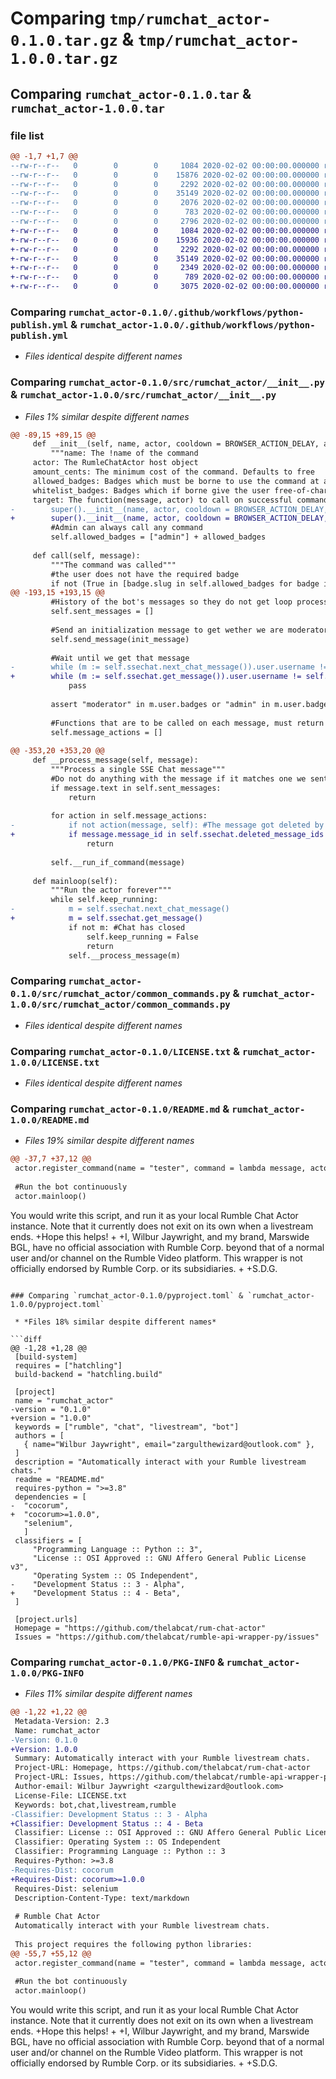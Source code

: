 # Comparing `tmp/rumchat_actor-0.1.0.tar.gz` & `tmp/rumchat_actor-1.0.0.tar.gz`

## Comparing `rumchat_actor-0.1.0.tar` & `rumchat_actor-1.0.0.tar`

### file list

```diff
@@ -1,7 +1,7 @@
--rw-r--r--   0        0        0     1084 2020-02-02 00:00:00.000000 rumchat_actor-0.1.0/.github/workflows/python-publish.yml
--rw-r--r--   0        0        0    15876 2020-02-02 00:00:00.000000 rumchat_actor-0.1.0/src/rumchat_actor/__init__.py
--rw-r--r--   0        0        0     2292 2020-02-02 00:00:00.000000 rumchat_actor-0.1.0/src/rumchat_actor/common_commands.py
--rw-r--r--   0        0        0    35149 2020-02-02 00:00:00.000000 rumchat_actor-0.1.0/LICENSE.txt
--rw-r--r--   0        0        0     2076 2020-02-02 00:00:00.000000 rumchat_actor-0.1.0/README.md
--rw-r--r--   0        0        0      783 2020-02-02 00:00:00.000000 rumchat_actor-0.1.0/pyproject.toml
--rw-r--r--   0        0        0     2796 2020-02-02 00:00:00.000000 rumchat_actor-0.1.0/PKG-INFO
+-rw-r--r--   0        0        0     1084 2020-02-02 00:00:00.000000 rumchat_actor-1.0.0/.github/workflows/python-publish.yml
+-rw-r--r--   0        0        0    15936 2020-02-02 00:00:00.000000 rumchat_actor-1.0.0/src/rumchat_actor/__init__.py
+-rw-r--r--   0        0        0     2292 2020-02-02 00:00:00.000000 rumchat_actor-1.0.0/src/rumchat_actor/common_commands.py
+-rw-r--r--   0        0        0    35149 2020-02-02 00:00:00.000000 rumchat_actor-1.0.0/LICENSE.txt
+-rw-r--r--   0        0        0     2349 2020-02-02 00:00:00.000000 rumchat_actor-1.0.0/README.md
+-rw-r--r--   0        0        0      789 2020-02-02 00:00:00.000000 rumchat_actor-1.0.0/pyproject.toml
+-rw-r--r--   0        0        0     3075 2020-02-02 00:00:00.000000 rumchat_actor-1.0.0/PKG-INFO
```

### Comparing `rumchat_actor-0.1.0/.github/workflows/python-publish.yml` & `rumchat_actor-1.0.0/.github/workflows/python-publish.yml`

 * *Files identical despite different names*

### Comparing `rumchat_actor-0.1.0/src/rumchat_actor/__init__.py` & `rumchat_actor-1.0.0/src/rumchat_actor/__init__.py`

 * *Files 1% similar despite different names*

```diff
@@ -89,15 +89,15 @@
     def __init__(self, name, actor, cooldown = BROWSER_ACTION_DELAY, amount_cents = 0, allowed_badges = ["subscriber"], whitelist_badges = ["moderator"], target = None):
         """name: The !name of the command
     actor: The RumleChatActor host object
     amount_cents: The minimum cost of the command. Defaults to free
     allowed_badges: Badges which must be borne to use the command at all
     whitelist_badges: Badges which if borne give the user free-of-charge command access
     target: The function(message, actor) to call on successful command usage. Defaults to self.run"""
-        super().__init__(name, actor, cooldown = BROWSER_ACTION_DELAY, amount_cents = 0, whitelist_badges = ["moderator"], target = None)
+        super().__init__(name, actor, cooldown = BROWSER_ACTION_DELAY, amount_cents = 0, whitelist_badges = ["moderator"], target = target)
         #Admin can always call any command
         self.allowed_badges = ["admin"] + allowed_badges
 
     def call(self, message):
         """The command was called"""
         #the user does not have the required badge
         if not (True in [badge.slug in self.allowed_badges for badge in message.user.badges]):
@@ -193,15 +193,15 @@
         #History of the bot's messages so they do not get loop processed
         self.sent_messages = []
 
         #Send an initialization message to get wether we are moderator or not
         self.send_message(init_message)
 
         #Wait until we get that message
-        while (m := self.ssechat.next_chat_message()).user.username != self.username:
+        while (m := self.ssechat.get_message()).user.username != self.username:
             pass
 
         assert "moderator" in m.user.badges or "admin" in m.user.badges, "Actor cannot function without being a moderator"
 
         #Functions that are to be called on each message, must return False if the message was deleted
         self.message_actions = []
 
@@ -353,20 +353,20 @@
     def __process_message(self, message):
         """Process a single SSE Chat message"""
         #Do not do anything with the message if it matches one we sent before
         if message.text in self.sent_messages:
             return
 
         for action in self.message_actions:
-            if not action(message, self): #The message got deleted by an action
+            if message.message_id in self.ssechat.deleted_message_ids or not action(message, self): #The message got deleted, possibly by this action
                 return
 
         self.__run_if_command(message)
 
     def mainloop(self):
         """Run the actor forever"""
         while self.keep_running:
-            m = self.ssechat.next_chat_message()
+            m = self.ssechat.get_message()
             if not m: #Chat has closed
                 self.keep_running = False
                 return
             self.__process_message(m)
```

### Comparing `rumchat_actor-0.1.0/src/rumchat_actor/common_commands.py` & `rumchat_actor-1.0.0/src/rumchat_actor/common_commands.py`

 * *Files identical despite different names*

### Comparing `rumchat_actor-0.1.0/LICENSE.txt` & `rumchat_actor-1.0.0/LICENSE.txt`

 * *Files identical despite different names*

### Comparing `rumchat_actor-0.1.0/README.md` & `rumchat_actor-1.0.0/README.md`

 * *Files 19% similar despite different names*

```diff
@@ -37,7 +37,12 @@
 actor.register_command(name = "tester", command = lambda message, actor: print(f"Test command run by {message.user.username}"))
 
 #Run the bot continuously
 actor.mainloop()
 ```
 
 You would write this script, and run it as your local Rumble Chat Actor instance. Note that it currently does not exit on its own when a livestream ends.
+Hope this helps!
+
+I, Wilbur Jaywright, and my brand, Marswide BGL, have no official association with Rumble Corp. beyond that of a normal user and/or channel on the Rumble Video platform. This wrapper is not officially endorsed by Rumble Corp. or its subsidiaries.
+
+S.D.G.
```

### Comparing `rumchat_actor-0.1.0/pyproject.toml` & `rumchat_actor-1.0.0/pyproject.toml`

 * *Files 18% similar despite different names*

```diff
@@ -1,28 +1,28 @@
 [build-system]
 requires = ["hatchling"]
 build-backend = "hatchling.build"
 
 [project]
 name = "rumchat_actor"
-version = "0.1.0"
+version = "1.0.0"
 keywords = ["rumble", "chat", "livestream", "bot"]
 authors = [
   { name="Wilbur Jaywright", email="zargulthewizard@outlook.com" },
 ]
 description = "Automatically interact with your Rumble livestream chats."
 readme = "README.md"
 requires-python = ">=3.8"
 dependencies = [
-  "cocorum",
+  "cocorum>=1.0.0",
   "selenium",
   ]
 classifiers = [
     "Programming Language :: Python :: 3",
     "License :: OSI Approved :: GNU Affero General Public License v3",
     "Operating System :: OS Independent",
-    "Development Status :: 3 - Alpha",
+    "Development Status :: 4 - Beta",
 ]
 
 [project.urls]
 Homepage = "https://github.com/thelabcat/rum-chat-actor"
 Issues = "https://github.com/thelabcat/rumble-api-wrapper-py/issues"
```

### Comparing `rumchat_actor-0.1.0/PKG-INFO` & `rumchat_actor-1.0.0/PKG-INFO`

 * *Files 11% similar despite different names*

```diff
@@ -1,22 +1,22 @@
 Metadata-Version: 2.3
 Name: rumchat_actor
-Version: 0.1.0
+Version: 1.0.0
 Summary: Automatically interact with your Rumble livestream chats.
 Project-URL: Homepage, https://github.com/thelabcat/rum-chat-actor
 Project-URL: Issues, https://github.com/thelabcat/rumble-api-wrapper-py/issues
 Author-email: Wilbur Jaywright <zargulthewizard@outlook.com>
 License-File: LICENSE.txt
 Keywords: bot,chat,livestream,rumble
-Classifier: Development Status :: 3 - Alpha
+Classifier: Development Status :: 4 - Beta
 Classifier: License :: OSI Approved :: GNU Affero General Public License v3
 Classifier: Operating System :: OS Independent
 Classifier: Programming Language :: Python :: 3
 Requires-Python: >=3.8
-Requires-Dist: cocorum
+Requires-Dist: cocorum>=1.0.0
 Requires-Dist: selenium
 Description-Content-Type: text/markdown
 
 # Rumble Chat Actor
 Automatically interact with your Rumble livestream chats.
 
 This project requires the following python libraries:
@@ -55,7 +55,12 @@
 actor.register_command(name = "tester", command = lambda message, actor: print(f"Test command run by {message.user.username}"))
 
 #Run the bot continuously
 actor.mainloop()
 ```
 
 You would write this script, and run it as your local Rumble Chat Actor instance. Note that it currently does not exit on its own when a livestream ends.
+Hope this helps!
+
+I, Wilbur Jaywright, and my brand, Marswide BGL, have no official association with Rumble Corp. beyond that of a normal user and/or channel on the Rumble Video platform. This wrapper is not officially endorsed by Rumble Corp. or its subsidiaries.
+
+S.D.G.
```

